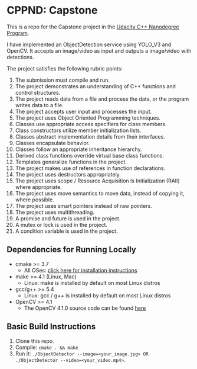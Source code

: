 # CPPND: Capstone

This is a repo for the Capstone project in the [Udacity C++ Nanodegree Program](https://www.udacity.com/course/c-plus-plus-nanodegree--nd213).

I have implemented an ObjectDetection service using YOLO_V3 and OpenCV. It accepts an image/video as input and outputs a image/video with detections.

The project satisfies the following rubric points:
1. The submission must compile and run.
2. The project demonstrates an understanding of C++ functions and control structures.
3. The project reads data from a file and process the data, or the program writes data to a file.
4. The project accepts user input and processes the input.
5. The project uses Object Oriented Programming techniques.
6. Classes use appropriate access specifiers for class members.
7. Class constructors utilize member initialization lists.
8. Classes abstract implementation details from their interfaces.
9. Classes encapsulate behavior.
10. Classes follow an appropriate inheritance hierarchy.
11. Derived class functions override virtual base class functions.
12. Templates generalize functions in the project.
13. The project makes use of references in function declarations.
14. The project uses destructors appropriately.
15. The project uses scope / Resource Acquisition Is Initialization (RAII) where appropriate.
16. The project uses move semantics to move data, instead of copying it, where possible.
17. The project uses smart pointers instead of raw pointers.
18. The project uses multithreading.
19. A promise and future is used in the project.
20. A mutex or lock is used in the project.
21. A condition variable is used in the project.

## Dependencies for Running Locally
* cmake >= 3.7
  * All OSes: [click here for installation instructions](https://cmake.org/install/)
* make >= 4.1 (Linux, Mac)
  * Linux: make is installed by default on most Linux distros
* gcc/g++ >= 5.4
  * Linux: gcc / g++ is installed by default on most Linux distros
* OpenCV >= 4.1
  * The OpenCV 4.1.0 source code can be found [here](https://github.com/opencv/opencv/tree/4.1.0)

## Basic Build Instructions

1. Clone this repo.
2. Compile: `cmake . && make`
3. Run it: `./ObjectDetector --image=<your_image.jpg> OR ./ObjectDetector --video=<your_video.mp4>`.

